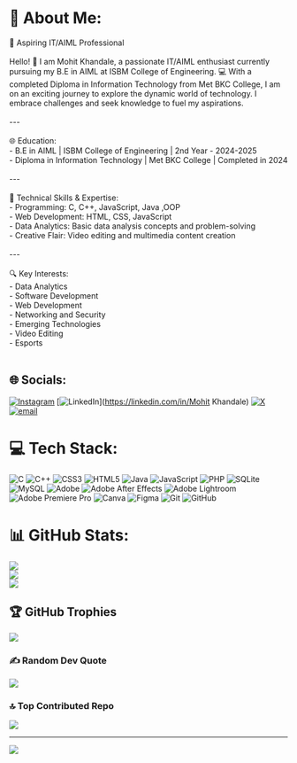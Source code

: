 # 💫 About Me:
🚀 Aspiring IT/AIML Professional<br><br>Hello! 👋 I am Mohit Khandale, a passionate IT/AIML enthusiast currently pursuing my B.E in AIML at ISBM College of Engineering. 💻 With a completed Diploma in Information Technology from Met BKC College, I am on an exciting journey to explore the dynamic world of technology. I embrace challenges and seek knowledge to fuel my aspirations. <br><br>---<br><br>🌐 Education: <br>- B.E in AIML | ISBM College of Engineering | 2nd Year - 2024-2025 <br>- Diploma in Information Technology | Met BKC College | Completed in 2024<br><br>---<br><br>🔧 Technical Skills & Expertise:<br>- Programming: C, C++, JavaScript, Java ,OOP<br>- Web Development: HTML, CSS, JavaScript<br>- Data Analytics: Basic data analysis concepts and problem-solving<br>- Creative Flair: Video editing and multimedia content creation<br><br>---<br><br>🔍 Key Interests:<br>- Data Analytics <br>- Software Development <br>- Web Development<br>- Networking and Security <br>- Emerging Technologies <br>- Video Editing <br>- Esports <br><br>


## 🌐 Socials:
[![Instagram](https://img.shields.io/badge/Instagram-%23E4405F.svg?logo=Instagram&logoColor=white)](https://instagram.com/mohit_khandale_28) [![LinkedIn](https://img.shields.io/badge/LinkedIn-%230077B5.svg?logo=linkedin&logoColor=white)](https://linkedin.com/in/Mohit Khandale) [![X](https://img.shields.io/badge/X-black.svg?logo=X&logoColor=white)](https://x.com/@Mohit_Khandale) [![email](https://img.shields.io/badge/Email-D14836?logo=gmail&logoColor=white)](mailto:khandalemohit28@gmail.com) 

# 💻 Tech Stack:
![C](https://img.shields.io/badge/c-%2300599C.svg?style=for-the-badge&logo=c&logoColor=white) ![C++](https://img.shields.io/badge/c++-%2300599C.svg?style=for-the-badge&logo=c%2B%2B&logoColor=white) ![CSS3](https://img.shields.io/badge/css3-%231572B6.svg?style=for-the-badge&logo=css3&logoColor=white) ![HTML5](https://img.shields.io/badge/html5-%23E34F26.svg?style=for-the-badge&logo=html5&logoColor=white) ![Java](https://img.shields.io/badge/java-%23ED8B00.svg?style=for-the-badge&logo=openjdk&logoColor=white) ![JavaScript](https://img.shields.io/badge/javascript-%23323330.svg?style=for-the-badge&logo=javascript&logoColor=%23F7DF1E) ![PHP](https://img.shields.io/badge/php-%23777BB4.svg?style=for-the-badge&logo=php&logoColor=white) ![SQLite](https://img.shields.io/badge/sqlite-%2307405e.svg?style=for-the-badge&logo=sqlite&logoColor=white) ![MySQL](https://img.shields.io/badge/mysql-4479A1.svg?style=for-the-badge&logo=mysql&logoColor=white) ![Adobe](https://img.shields.io/badge/adobe-%23FF0000.svg?style=for-the-badge&logo=adobe&logoColor=white) ![Adobe After Effects](https://img.shields.io/badge/Adobe%20After%20Effects-9999FF.svg?style=for-the-badge&logo=Adobe%20After%20Effects&logoColor=white) ![Adobe Lightroom](https://img.shields.io/badge/Adobe%20Lightroom-31A8FF.svg?style=for-the-badge&logo=Adobe%20Lightroom&logoColor=white) ![Adobe Premiere Pro](https://img.shields.io/badge/Adobe%20Premiere%20Pro-9999FF.svg?style=for-the-badge&logo=Adobe%20Premiere%20Pro&logoColor=white) ![Canva](https://img.shields.io/badge/Canva-%2300C4CC.svg?style=for-the-badge&logo=Canva&logoColor=white) ![Figma](https://img.shields.io/badge/figma-%23F24E1E.svg?style=for-the-badge&logo=figma&logoColor=white) ![Git](https://img.shields.io/badge/git-%23F05033.svg?style=for-the-badge&logo=git&logoColor=white) ![GitHub](https://img.shields.io/badge/github-%23121011.svg?style=for-the-badge&logo=github&logoColor=white)
# 📊 GitHub Stats:
![](https://github-readme-stats.vercel.app/api?username=mohitkhandale&theme=dark&hide_border=false&include_all_commits=true&count_private=true)<br/>
![](https://github-readme-streak-stats.herokuapp.com/?user=mohitkhandale&theme=dark&hide_border=false)<br/>
![](https://github-readme-stats.vercel.app/api/top-langs/?username=mohitkhandale&theme=dark&hide_border=false&include_all_commits=true&count_private=true&layout=compact)

## 🏆 GitHub Trophies
![](https://github-profile-trophy.vercel.app/?username=mohitkhandale&theme=radical&no-frame=true&no-bg=false&margin-w=4)

### ✍️ Random Dev Quote
![](https://quotes-github-readme.vercel.app/api?type=horizontal&theme=radical)

### 🔝 Top Contributed Repo
![](https://github-contributor-stats.vercel.app/api?username=mohitkhandale&limit=5&theme=dark&combine_all_yearly_contributions=true)

---
[![](https://visitcount.itsvg.in/api?id=mohitkhandale&icon=0&color=0)](https://visitcount.itsvg.in)

<!-- Proudly created with GPRM ( https://gprm.itsvg.in ) -->
